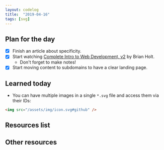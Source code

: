 ```yaml
---
layout: codelog
title:  "2019-04-16"
tags: [svg]
---
```


## Plan for the day

- [x] Finish an article about specificity.
- [x] Start watching [Complete Intro to Web Development, v2](https://frontendmasters.com/courses/web-development-v2/) by Brian Holt.
  - Don't forget to make notes!
- [x] Start moving content to subdomains to have a clear landing page.

## Learned today

- You can have multiple images in a single `*.svg` file and access them via their IDs:

```html
<img src="/assets/img/icon.svg#github" />
```

## Resources list

## Other resources